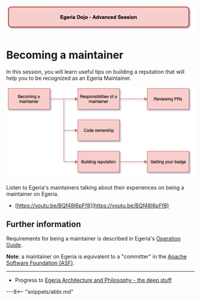 <!-- SPDX-License-Identifier: CC-BY-4.0 -->
<!-- Copyright Contributors to the ODPi Egeria project 2020. -->

![Red - Advanced sessions](egeria-dojo-session-coding-red-advanced-session.png)

# Becoming a maintainer

In this session, you will learn useful tips on building a reputation that will help you
to be recognized as an Egeria Maintainer.

![Becoming a Maintainer](egeria-dojo-day-3-2-becoming-a-maintainer.png)

Listen to Egeria's maintainers talking about their experiences on being a maintainer
on Egeria.

* [https://youtu.be/BQf48I6pFf8](https://youtu.be/BQf48I6pFf8)

## Further information

Requirements for being a maintainer is described in Egeria's
[Operation Guide](/egeria-docs/guides/project-operations).

**Note**: a maintainer on Egeria is equivalent to a "committer" in the 
[Apache Software Foundation (ASF)](http://apache.org/foundation/how-it-works.html).

----
* Progress to [Egeria Architecture and Philosophy - the deep stuff](egeria-dojo-day-3-3-egeria-architecture.md)


---8<-- "snippets/abbr.md"
